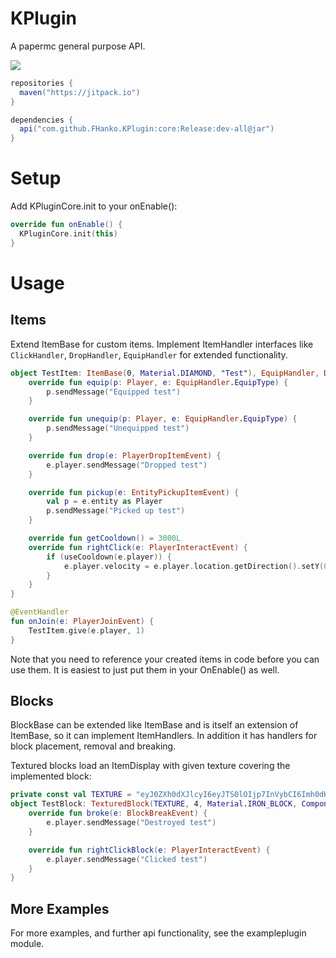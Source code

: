 # KPlugin
A papermc general purpose API.

[![](https://jitpack.io/v/FHanko/KPlugin.svg)](https://jitpack.io/#FHanko/KPlugin)

```gradle
repositories {
  maven("https://jitpack.io")
}
```
```gradle
dependencies {
  api("com.github.FHanko.KPlugin:core:Release:dev-all@jar")
}
```
# Setup

Add KPluginCore.init to your onEnable():
```kotlin
override fun onEnable() {
  KPluginCore.init(this)
}
```

# Usage
## Items

Extend ItemBase for custom items. Implement ItemHandler interfaces like `ClickHandler`, `DropHandler`, `EquipHandler` for extended functionality.
```kotlin
object TestItem: ItemBase(0, Material.DIAMOND, "Test"), EquipHandler, DropHandler, ClickHandler, Cooldownable {
    override fun equip(p: Player, e: EquipHandler.EquipType) {
        p.sendMessage("Equipped test")
    }

    override fun unequip(p: Player, e: EquipHandler.EquipType) {
        p.sendMessage("Unequipped test")
    }

    override fun drop(e: PlayerDropItemEvent) {
        e.player.sendMessage("Dropped test")
    }

    override fun pickup(e: EntityPickupItemEvent) {
        val p = e.entity as Player
        p.sendMessage("Picked up test")
    }

    override fun getCooldown() = 3000L
    override fun rightClick(e: PlayerInteractEvent) {
        if (useCooldown(e.player)) {
            e.player.velocity = e.player.location.getDirection().setY(0).normalize().multiply(2).setY(0.3)
        }
    }
}

@EventHandler
fun onJoin(e: PlayerJoinEvent) {
    TestItem.give(e.player, 1)
}
```
Note that you need to reference your created items in code before you can use them. It is easiest to just put them in your OnEnable() as well.

## Blocks

BlockBase can be extended like ItemBase and is itself an extension of ItemBase, so it can implement ItemHandlers.
In addition it has handlers for block placement, removal and breaking.

Textured blocks load an ItemDisplay with given texture covering the implemented block:
```kotlin
private const val TEXTURE = "eyJ0ZXh0dXJlcyI6eyJTS0lOIjp7InVybCI6Imh0dHA6Ly90ZXh0dXJlcy5taW5lY3JhZnQubmV0L3RleHR1cmUvZmMzMTNhOGE1MzE4NjM4OGI5YjVmMDdhOGRhZTg4NThhYTI0YmE4Njk4YzgyZTdlZjdiYTg3NTg4MDlhYWIzNyJ9fX0="
object TestBlock: TexturedBlock(TEXTURE, 4, Material.IRON_BLOCK, Component.text("Test")), ClickHandler {
    override fun broke(e: BlockBreakEvent) {
        e.player.sendMessage("Destroyed test")
    }

    override fun rightClickBlock(e: PlayerInteractEvent) {
        e.player.sendMessage("Clicked test")
    }
}
```

## More Examples

For more examples, and further api functionality, see the exampleplugin module.

